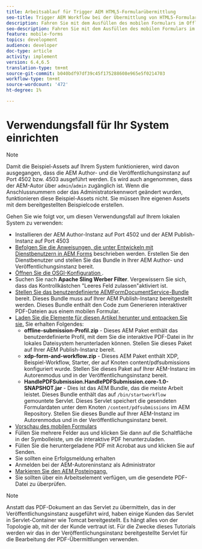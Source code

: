 ```yaml
---
title: Arbeitsablauf für Trigger AEM HTML5-Formularübermittlung
seo-title: Trigger AEM Workflow bei der Übermittlung von HTML5-Formularen
description: Fahren Sie mit dem Ausfüllen des mobilen Formulars im Offlinemodus fort und senden Sie das Mobile-Formular an den Trigger AEM Arbeitsablauf
seo-description: Fahren Sie mit dem Ausfüllen des mobilen Formulars im Offlinemodus fort und senden Sie das Mobile-Formular an den Trigger AEM Arbeitsablauf
feature: mobile-forms
topics: development
audience: developer
doc-type: article
activity: implement
version: 6.4,6.5
translation-type: tm+mt
source-git-commit: b040bdf97df39c45f175288608e965e5f0214703
workflow-type: tm+mt
source-wordcount: '472'
ht-degree: 1%

---
```



# Verwendungsfall für Ihr System einrichten

>[!NOTE]
>
>Damit die Beispiel-Assets auf Ihrem System funktionieren, wird davon ausgegangen, dass die AEM Author- und die Veröffentlichungsinstanz auf Port 4502 bzw. 4503 ausgeführt werden. Es wird auch angenommen, dass der AEM-Autor über `admin`/`admin` zugänglich ist. Wenn die Anschlussnummern oder das Administratorkennwort geändert wurden, funktionieren diese Beispiel-Assets nicht. Sie müssen Ihre eigenen Assets mit dem bereitgestellten Beispielcode erstellen.

Gehen Sie wie folgt vor, um diesen Verwendungsfall auf Ihrem lokalen System zu verwenden:

* Installieren der AEM Author-Instanz auf Port 4502 und der AEM Publish-Instanz auf Port 4503
* [Befolgen Sie die Anweisungen, die unter Entwickeln mit Dienstbenutzern in AEM Forms](https://docs.adobe.com/content/help/en/experience-manager-learn/forms/adaptive-forms/service-user-tutorial-develop.html) beschrieben werden. Erstellen Sie den Dienstbenutzer und stellen Sie das Bundle in Ihrer AEM Author- und Veröffentlichungsinstanz bereit.
* [Öffnen Sie die OSGI-Konfiguration  ](http://localhost:4503/system/console/configMgr).
* Suchen Sie nach **Apache Sling Werber Filter**. Vergewissern Sie sich, dass das Kontrollkästchen &quot;Leeres Feld zulassen&quot;aktiviert ist.
* [Stellen Sie das benutzerdefinierte AEMFormDocumentService-Bundle](/help/forms/assets/common-osgi-bundles/AEMFormsDocumentServices.core-1.0-SNAPSHOT.jar) bereit. Dieses Bundle muss auf Ihrer AEM Publish-Instanz bereitgestellt werden. Dieses Bundle enthält den Code zum Generieren interaktiver PDF-Dateien aus einem mobilen Formular.
* [Laden Sie die Elemente für diesen Artikel herunter und entpacken Sie sie.](assets/offline-pdf-submission-assets.zip) Sie erhalten Folgendes:
   * **offline-submission-Profil.zip**  - Dieses AEM Paket enthält das benutzerdefinierte Profil, mit dem Sie die interaktive PDF-Datei in Ihr lokales Dateisystem herunterladen können. Stellen Sie dieses Paket auf Ihrer AEM Publish-Instanz bereit.
   * **xdp-form-and-workflow.zip**  - Dieses AEM Paket enthält XDP, Beispiel-Workflow, Starter, der auf Knoten content/pdfsubmissions konfiguriert wurde. Stellen Sie dieses Paket auf Ihrer AEM-Instanz im Autorenmodus und in der Veröffentlichungsinstanz bereit.
   * **HandlePDFSubmission.HandlePDFSubmission.core-1.0-SNAPSHOT.jar**  - Dies ist das AEM Bundle, das die meiste Arbeit leistet. Dieses Bundle enthält das auf `/bin/startworkflow` gemountete Servlet. Dieses Servlet speichert die gesendeten Formulardaten unter dem Knoten `/content/pdfsubmissions` im AEM Repository. Stellen Sie dieses Bundle auf Ihrer AEM-Instanz im Autorenmodus und in der Veröffentlichungsinstanz bereit.
* [Vorschau des mobilen Formulars](http://localhost:4503/content/dam/formsanddocuments/testsubmision.xdp/jcr:content)
* Füllen Sie mehrere Felder aus und klicken Sie dann auf die Schaltfläche in der Symbolleiste, um die interaktive PDF herunterzuladen.
* Füllen Sie die heruntergeladene PDF mit Acrobat aus und klicken Sie auf Senden.
* Sie sollten eine Erfolgsmeldung erhalten
* Anmelden bei der AEM-Autoreninstanz als Administrator
* [Markieren Sie den AEM Posteingang.](http://localhost:4502/aem/inbox)
* Sie sollten über ein Arbeitselement verfügen, um die gesendete PDF-Datei zu überprüfen.

>[!NOTE]
>
>Anstatt das PDF-Dokument an das Servlet zu übermitteln, das in der Veröffentlichungsinstanz ausgeführt wird, haben einige Kunden das Servlet in Servlet-Container wie Tomcat bereitgestellt. Es hängt alles von der Topologie ab, mit der der Kunde vertraut ist. Für die Zwecke dieses Tutorials werden wir das in der Veröffentlichungsinstanz bereitgestellte Servlet für die Bearbeitung der PDF-Übermittlungen verwenden.

